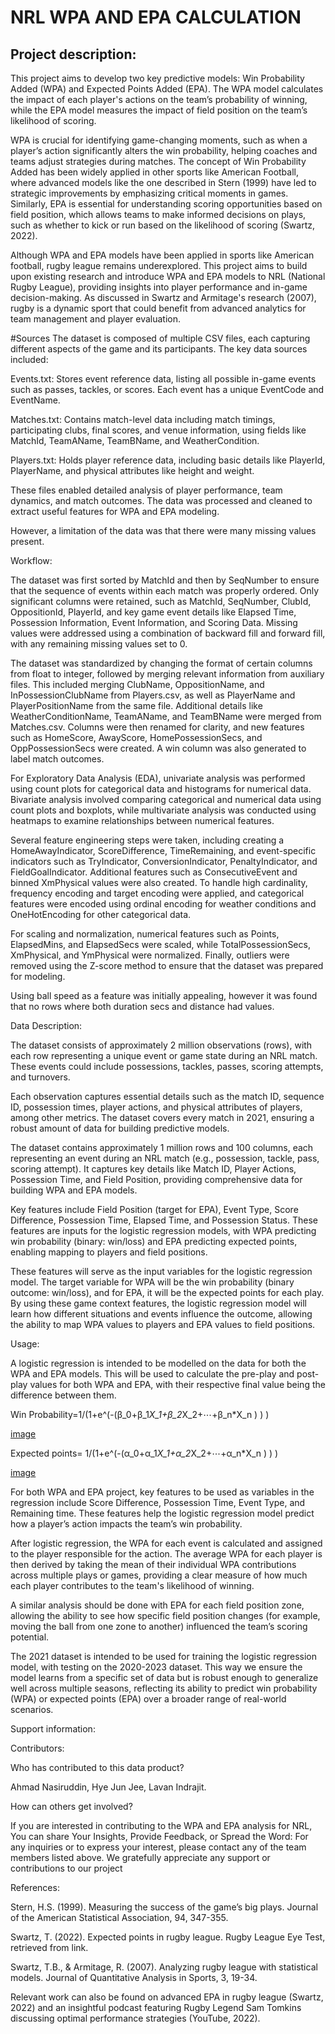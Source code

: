 # NRL WPA AND EPA CALCULATION

## Project description:

This project aims to develop two key predictive models: Win Probability Added (WPA) and Expected Points Added (EPA). The WPA model calculates the impact of each player's actions on the team’s probability of winning, while the EPA model measures the impact of field position on the team’s likelihood of scoring.

WPA is crucial for identifying game-changing moments, such as when a player’s action significantly alters the win probability, helping coaches and teams adjust strategies during matches. The concept of Win Probability Added has been widely applied in other sports like American Football, where advanced models like the one described in Stern (1999) have led to strategic improvements by emphasizing critical moments in games. Similarly, EPA is essential for understanding scoring opportunities based on field position, which allows teams to make informed decisions on plays, such as whether to kick or run based on the likelihood of scoring (Swartz, 2022).

Although WPA and EPA models have been applied in sports like American football, rugby league remains underexplored. This project aims to build upon existing research and introduce WPA and EPA models to NRL (National Rugby League), providing insights into player performance and in-game decision-making. As discussed in Swartz and Armitage's research (2007), rugby is a dynamic sport that could benefit from advanced analytics for team management and player evaluation.

#Sources
The dataset is composed of multiple CSV files, each capturing different aspects of the game and its participants. The key data sources included:

Events.txt: Stores event reference data, listing all possible in-game events such as passes, tackles, or scores. Each event has a unique EventCode and EventName.

Matches.txt: Contains match-level data including match timings, participating clubs, final scores, and venue information, using fields like MatchId, TeamAName, TeamBName, and WeatherCondition.

Players.txt: Holds player reference data, including basic details like PlayerId, PlayerName, and physical attributes like height and weight.

These files enabled detailed analysis of player performance, team dynamics, and match outcomes. The data was processed and cleaned to extract useful features for WPA and EPA modeling.

However, a limitation of the data was that there were many missing values present. 

Workflow: 

The dataset was first sorted by MatchId and then by SeqNumber to ensure that the sequence of events within each match was properly ordered. Only significant columns were retained, such as MatchId, SeqNumber, ClubId, OppositionId, PlayerId, and key game event details like Elapsed Time, Possession Information, Event Information, and Scoring Data. Missing values were addressed using a combination of backward fill and forward fill, with any remaining missing values set to 0.

The dataset was standardized by changing the format of certain columns from float to integer, followed by merging relevant information from auxiliary files. This included merging ClubName, OppositionName, and InPossessionClubName from Players.csv, as well as PlayerName and PlayerPositionName from the same file. Additional details like WeatherConditionName, TeamAName, and TeamBName were merged from Matches.csv. Columns were then renamed for clarity, and new features such as HomeScore, AwayScore, HomePossessionSecs, and OppPossessionSecs were created. A win column was also generated to label match outcomes.

For Exploratory Data Analysis (EDA), univariate analysis was performed using count plots for categorical data and histograms for numerical data. Bivariate analysis involved comparing categorical and numerical data using count plots and boxplots, while multivariate analysis was conducted using heatmaps to examine relationships between numerical features.

Several feature engineering steps were taken, including creating a HomeAwayIndicator, ScoreDifference, TimeRemaining, and event-specific indicators such as TryIndicator, ConversionIndicator, PenaltyIndicator, and FieldGoalIndicator. Additional features such as ConsecutiveEvent and binned XmPhysical values were also created. To handle high cardinality, frequency encoding and target encoding were applied, and categorical features were encoded using ordinal encoding for weather conditions and OneHotEncoding for other categorical data.

For scaling and normalization, numerical features such as Points, ElapsedMins, and ElapsedSecs were scaled, while TotalPossessionSecs, XmPhysical, and YmPhysical were normalized. Finally, outliers were removed using the Z-score method to ensure that the dataset was prepared for modeling.

Using ball speed as a feature was initially appealing, however it was found that no rows where both duration secs and distance had values. 

Data Description:

The dataset consists of approximately 2 million observations (rows), with each row representing a unique event or game state during an NRL match. These events could include possessions, tackles, passes, scoring attempts, and turnovers.

Each observation captures essential details such as the match ID, sequence ID, possession times, player actions, and physical attributes of players, among other metrics. The dataset covers every match in 2021, ensuring a robust amount of data for building predictive models.

The dataset contains approximately 1 million rows and 100 columns, each representing an event during an NRL match (e.g., possession, tackle, pass, scoring attempt). It captures key details like Match ID, Player Actions, Possession Time, and Field Position, providing comprehensive data for building WPA and EPA models.

Key features include Field Position (target for EPA), Event Type, Score Difference, Possession Time, Elapsed Time, and Possession Status. These features are inputs for the logistic regression models, with WPA predicting win probability (binary: win/loss) and EPA predicting expected points, enabling mapping to players and field positions.

These features will serve as the input variables for the logistic regression model. The target variable for WPA will be the win probability (binary outcome: win/loss), and for EPA, it will be the expected points for each play. By using these game context features, the logistic regression model will learn how different situations and events influence the outcome, allowing the ability to map WPA values to players and EPA values to field positions.

Usage:

A logistic regression is intended to be modelled on the data for both the WPA and EPA models. This will be used to calculate the pre-play and post-play values for both WPA and EPA, with their respective final value being the difference between them. 

Win Probability=1/(1+e^(-(β_0+β_1*X_1+β_2*X_2+⋯+β_n*X_n ) ) ) 

[image](https://github.com/user-attachments/assets/312c8af0-f360-4a82-b245-1bbc518047f7)

Expected points=  1/(1+e^(-(α_0+α_1*X_1+α_2*X_2+⋯+α_n*X_n ) ) )  

[image](https://github.com/user-attachments/assets/31ab7546-8fec-4470-af65-e44089faf112)

For both WPA and EPA project, key features to be used as variables in the regression include Score Difference, Possession Time, Event Type, and Remaining time. These features help the logistic regression model predict how a player’s action impacts the team’s win probability.

After logistic regression, the WPA for each event is calculated and assigned to the player responsible for the action. The average WPA for each player is then derived by taking the mean of their individual WPA contributions across multiple plays or games, providing a clear measure of how much each player contributes to the team's likelihood of winning.

A similar analysis should be done with EPA for each field position zone, allowing the ability to see how specific field position changes (for example, moving the ball from one zone to another) influenced the team’s scoring potential.

The 2021 dataset is intended to be used for training the logistic regression model, with testing on the 2020-2023 dataset. This way we ensure the model learns from a specific set of data but is robust enough to generalize well across multiple seasons, reflecting its ability to predict win probability (WPA) or expected points (EPA) over a broader range of real-world scenarios.

Support information: 

Contributors: 

Who has contributed to this data product? 

Ahmad Nasiruddin, Hye Jun Jee, Lavan Indrajit.

How can others get involved?

If you are interested in contributing to the WPA and EPA analysis for NRL, You can share Your Insights, Provide Feedback, or Spread the Word: For any inquiries or to express your interest, please contact any of the team members listed above. We gratefully appreciate any support or contributions to our project

References:

Stern, H.S. (1999). Measuring the success of the game’s big plays. Journal of the American Statistical Association, 94, 347-355.

Swartz, T. (2022). Expected points in rugby league. Rugby League Eye Test, retrieved from link.

Swartz, T.B., & Armitage, R. (2007). Analyzing rugby league with statistical models. Journal of Quantitative Analysis in Sports, 3, 19-34.

Relevant work can also be found on advanced EPA in rugby league (Swartz, 2022) and an insightful podcast featuring Rugby Legend Sam Tomkins discussing optimal performance strategies (YouTube, 2022).
